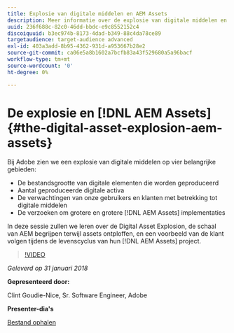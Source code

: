 ```yaml
---
title: Explosie van digitale middelen en AEM Assets
description: Meer informatie over de explosie van digitale middelen en AEM Assets op Adobe.
uuid: 236f688c-82c0-46dd-bbdc-e9c8552152c4
discoiquuid: b3ec974b-8173-4dad-b349-88c4da78ce89
targetaudience: target-audience advanced
exl-id: 403a3add-8b95-4362-931d-a953667b28e2
source-git-commit: ca06e5a8b1602a7bcfb83a43f529680a5a96bacf
workflow-type: tm+mt
source-wordcount: '0'
ht-degree: 0%

---
```


# De explosie en [!DNL AEM Assets]{#the-digital-asset-explosion-aem-assets}

Bij Adobe zien we een explosie van digitale middelen op vier belangrijke gebieden:

* De bestandsgrootte van digitale elementen die worden geproduceerd
* Aantal geproduceerde digitale activa
* De verwachtingen van onze gebruikers en klanten met betrekking tot digitale middelen
* De verzoeken om grotere en grotere [!DNL AEM Assets] implementaties

In deze sessie zullen we leren over de Digital Asset Explosion, de schaal van AEM begrijpen terwijl assets ontploffen, en een voorbeeld van de klant volgen tijdens de levenscyclus van hun [!DNL AEM Assets] project.

>[!VIDEO](https://video.tv.adobe.com/v/21474/?quality=9)

*Geleverd op 31 januari 2018*

**Gepresenteerd door:**

Clint Goudie-Nice, Sr. Software Engineer, Adobe

**Presenter-dia&#39;s**

[Bestand ophalen](assets/1+30+18+the+digital+asset+explosion+gems.pdf)
<!--
[Get back to the Overview](https://helpx.adobe.com/experience-manager/kt/eseminars/gems/aem-index.html)
-->
